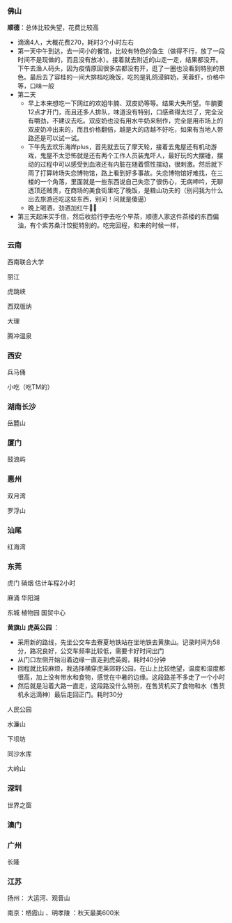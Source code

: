 ### 佛山

**顺德**：总体比较失望，花费比较高

- 滴滴4人，大概花费270，耗时3个小时左右
- 第一天中午到达，去一间小的餐馆，比较有特色的鱼生（做得不行，放了一段时间不是现做的，而且没有放冰）。接着就去附近的山走一走，结果都没开。下午去渔人码头，因为疫情原因很多店都没有开，逛了一圈也没看到特别的景色。最后去了容桂的一间大排档吃晚饭，吃的是乳鸽浸鲜奶，芙蓉虾，价格中等，口味一般
- 第二天
  - 早上本来想吃一下网红的欢姐牛腩、双皮奶等等。结果大失所望。牛腩要12点才开门，而且还多人排队，味道没有特别，口感煮得太烂了，完全没有嚼劲，不建议去吃。双皮奶也没有用水牛奶来制作，完全是用市场上的双皮奶冲出来的，而且价格翻倍，越是大的店越不好吃，如果有当地人带路还是可以试一试。
  - 下午先去欢乐海岸plus，首先就去玩了摩天轮，接着去鬼屋还有机动游戏，鬼屋不太恐怖就是还有两个工作人员装鬼吓人，最好玩的大摆锤，摆动的过程中可以感受到血液还有内脏在随着惯性摆动，很刺激。然后就下雨了打算转场失恋博物馆，路上看到好多事故。失恋博物馆好难找，在三楼的一个角落，里面就是一些东西说自己失恋了很伤心，无病呻吟，无聊透顶还贼贵，在商场的美食街里吃了晚饭，是粮山功夫的（别问我为什么出去旅游还吃这些东西，别问！问就是傻逼）
  - 晚上喝酒，劲酒加红牛🐂🍺
- 第三天起床买手信，然后收拾行李去吃个早茶，顺德人家这件茶楼的东西偏油，有个紫苏桑汁饺挺特别的。吃完回程，和来的时候一样，

### 云南 

西南联合大学 

丽江

虎跳峡

西双版纳

大理

腾冲温泉

### 西安

兵马俑

小吃（吃TM的）

### 湖南长沙 

岳麓山 

### 厦门 

鼓浪屿 

### 惠州 

双月湾

罗浮山 

### 汕尾 

红海湾 

### 东莞    

虎门 硝烟 估计车程2小时

麻涌 华阳湖

东城 植物园	国贸中心

**黄旗山** **虎英公园** ：

- 采用新的路线，先坐公交车去寮夏地铁站在坐地铁去黄旗山。记录时间为58分，路况良好，公交车频率比较低，需要卡好时间出门
- 从门口左侧开始沿着边缘一直走到虎英阁，耗时40分钟
- 回程就比较麻烦，我选择横穿虎英郊野公园，在山上比较绝望，温度和湿度都很高，加上没有带水和食物，感觉在中暑的边缘。这段路差不多走了一个小时
- 然后就是沿着大路一直走，这段路没什么特别，在售货机买了食物和水（售货机永远滴神）最后走回正门。耗时30分

人民公园 

水濂山

下坝坊 

同沙水库 

大岭山 

### 深圳

世界之窗

### 澳门 

### 广州

长隆

### 江苏

扬州： 大运河、观音山

南京：栖霞山 、明孝陵 ：秋天最美600米